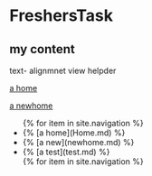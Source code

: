 # FreshersTask

## my content

text- alignmnet
view helpder

[a home](Home.md)

[a newhome](newHome.md)

<nav>
  <ul>
   {% for item in site.navigation %}
      <li>
      {%  [a home](Home.md) %}
         </li>
         <li>
      {%  [a new](newhome.md)  %}
         </li>
       <li>
       {%  [a test](test.md)  %}
      </li>
   {% for item in site.navigation %}
  </ul>
</nav>
